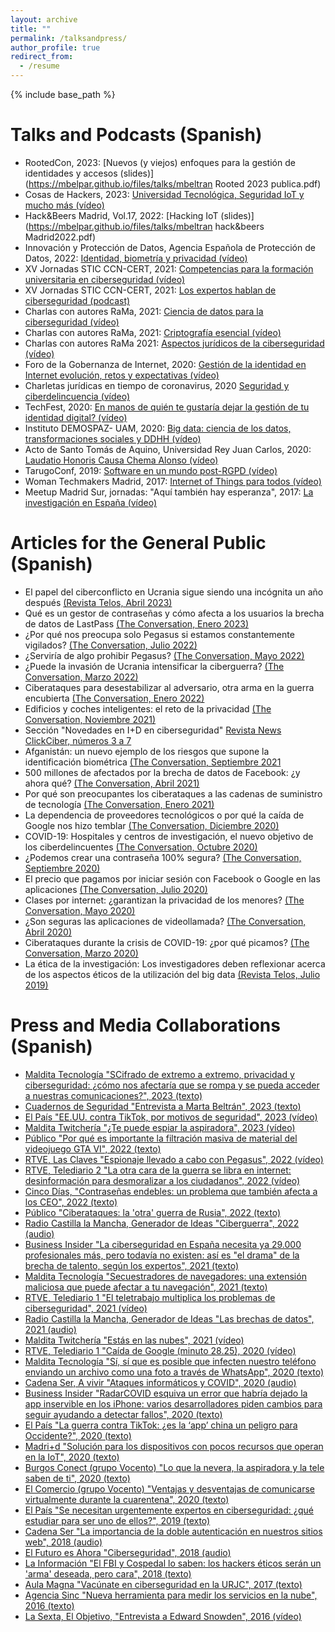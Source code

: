 ```yaml
---
layout: archive
title: ""
permalink: /talksandpress/
author_profile: true
redirect_from:
  - /resume
---
```


{% include base_path %}

Talks and Podcasts (Spanish)
======
- RootedCon, 2023: [Nuevos (y viejos) enfoques para la gestión de identidades y accesos (slides)](https://mbelpar.github.io/files/talks/mbeltran Rooted 2023 publica.pdf)
- Cosas de Hackers, 2023: [Universidad Tecnológica, Seguridad IoT y mucho más (vídeo)](https://www.youtube.com/watch?v=-VKP93MvxfA&t=1218s)
- Hack&Beers Madrid, Vol.17, 2022: [Hacking IoT (slides)](https://mbelpar.github.io/files/talks/mbeltran hack&beers Madrid2022.pdf)
- Innovación y Protección de Datos, Agencia Española de Protección de Datos, 2022: [Identidad, biometría y privacidad (vídeo)](https://www.youtube.com/watch?v=SQPZTem5um4&t=1010s)
- XV Jornadas STIC CCN-CERT, 2021: [Competencias para la formación universitaria en ciberseguridad (vídeo)](https://www.youtube.com/watch?v=mUwwpk_OsMY&list=PLIZWmGs0YDodIdpuubVCF_ivsNrd-VmmT&index=21)
- XV Jornadas STIC CCN-CERT, 2021: [Los expertos hablan de ciberseguridad (podcast)](https://www.youtube.com/watch?v=kjm_nn-fRD0&t=13s)
- Charlas con autores RaMa, 2021: [Ciencia de datos para la ciberseguridad (vídeo)](https://www.youtube.com/watch?v=FV0qG-asz-U&list=PL22MZPfNsT7GHJxPczjsfrs1UkWMymBtI&index=2)
- Charlas con autores RaMa, 2021: [Criptografía esencial (vídeo)](https://www.youtube.com/watch?v=3gW3-PXoWXo&list=PL22MZPfNsT7GHJxPczjsfrs1UkWMymBtI&index=3)
- Charlas con autores RaMa 2021: [Aspectos jurídicos de la ciberseguridad (vídeo)](https://www.youtube.com/watch?v=e9tDS7TNPFg&list=PL22MZPfNsT7GHJxPczjsfrs1UkWMymBtI&index=1)
- Foro de la Gobernanza de Internet, 2020: [Gestión de la identidad en Internet evolución, retos y expectativas (vídeo)](https://www.youtube.com/watch?v=Dhiiqm578CE&list=PLPF_vM881AyuKPzPnfOQ2VhcyVhGhZWhB)
- Charletas jurídicas en tiempo de coronavirus, 2020 [Seguridad y ciberdelincuencia (vídeo)](https://www.youtube.com/watch?v=JedNZ7Ji3Ms&t=12s)
- TechFest, 2020: [En manos de quién te gustaría dejar la gestión de tu identidad digital? (vídeo)](https://www.youtube.com/watch?v=wkmT-mHgV2Q)
- Instituto DEMOSPAZ- UAM, 2020: [Big data: ciencia de los datos, transformaciones sociales y DDHH (vídeo)](https://www.youtube.com/watch?v=uAT4eEny1io&t=961s)
- Acto de Santo Tomás de Aquino, Universidad Rey Juan Carlos, 2020: [Laudatio Honoris Causa Chema Alonso (vídeo)](https://tv.urjc.es/video/5e303819d68b1477738b4fb5)
- TarugoConf, 2019: [Software en un mundo post-RGPD (vídeo)](https://vimeo.com/401845152)
- Woman Techmakers Madrid, 2017: [Internet of Things para todos (vídeo)](https://www.youtube.com/watch?v=Fo1N9gD2qy0&t=2073s) 
- Meetup Madrid Sur, jornadas: "Aquí también hay esperanza", 2017: [La investigación en España (vídeo)](https://www.youtube.com/results?search_query=marta+beltran)


Articles for the General Public (Spanish)
======
- El papel del ciberconflicto en Ucrania sigue siendo una incógnita un año después [(Revista Telos, Abril 2023)](https://telos.fundaciontelefonica.com/el-papel-del-ciberconflicto-en-ucrania-sigue-siendo-una-incognita-un-ano-despues/)
- Qué es un gestor de contraseñas y cómo afecta a los usuarios la brecha de datos de LastPass [(The Conversation, Enero 2023)](https://theconversation.com/que-es-un-gestor-de-contrasenas-y-como-afecta-a-los-usuarios-la-brecha-de-datos-de-lastpass-197582)
- ¿Por qué nos preocupa solo Pegasus si estamos constantemente vigilados? [(The Conversation, Julio 2022)](https://theconversation.com/por-que-nos-preocupa-solo-pegasus-si-estamos-constantemente-vigilados-184872)
- ¿Serviría de algo prohibir Pegasus? [(The Conversation, Mayo 2022)](https://theconversation.com/serviria-de-algo-prohibir-pegasus-182381)
- ¿Puede la invasión de Ucrania intensificar la ciberguerra? [(The Conversation, Marzo 2022)](https://theconversation.com/puede-la-invasion-de-ucrania-intensificar-la-ciberguerra-178366)
- Ciberataques para desestabilizar al adversario, otra arma en la guerra encubierta [(The Conversation, Enero 2022)](https://theconversation.com/ciberataques-para-desestabilizar-al-adversario-otra-arma-en-la-guerra-encubierta-176858)
- Edificios y coches inteligentes: el reto de la privacidad [(The Conversation, Noviembre 2021)](https://theconversation.com/edificios-y-coches-inteligentes-el-reto-de-la-privacidad-172529)
- Sección "Novedades en I+D en ciberseguridad" [Revista News ClickCiber, números 3 a 7](https://clickciber.com/descargas/revista)
- Afganistán: un nuevo ejemplo de los riesgos que supone la identificación biométrica [(The Conversation, Septiembre 2021](https://theconversation.com/afganistan-un-nuevo-ejemplo-de-los-riesgos-que-supone-la-identificacion-biometrica-167562)
- 500 millones de afectados por la brecha de datos de Facebook: ¿y ahora qué? [(The Conversation, Abril 2021)](https://theconversation.com/500-millones-de-afectados-por-la-brecha-de-datos-de-facebook-y-ahora-que-158496)
- Por qué son preocupantes los ciberataques a las cadenas de suministro de tecnología [(The Conversation, Enero 2021)](https://theconversation.com/por-que-son-preocupantes-los-ciberataques-a-las-cadenas-de-suministro-de-tecnologia-153692)
- La dependencia de proveedores tecnológicos o por qué la caída de Google nos hizo temblar [(The Conversation, Diciembre 2020)](https://theconversation.com/la-dependencia-de-proveedores-tecnologicos-o-por-que-la-caida-de-google-nos-hizo-temblar-152142)
- COVID-19: Hospitales y centros de investigación, el nuevo objetivo de los ciberdelincuentes [(The Conversation, Octubre 2020)](https://theconversation.com/covid-19-hospitales-y-centros-de-investigacion-el-nuevo-objetivo-de-los-ciberdelincuentes-147772)
- ¿Podemos crear una contraseña 100% segura? [(The Conversation, Septiembre 2020)](https://theconversation.com/podemos-crear-una-contrasena-100-segura-146944)
- El precio que pagamos por iniciar sesión con Facebook o Google en las aplicaciones [(The Conversation, Julio 2020)](https://theconversation.com/el-precio-que-pagamos-por-iniciar-sesion-con-facebook-o-google-en-las-aplicaciones-141851)
- Clases por internet: ¿garantizan la privacidad de los menores? [(The Conversation, Mayo 2020)](https://theconversation.com/clases-por-internet-garantizan-la-privacidad-de-los-menores-138040)
- ¿Son seguras las aplicaciones de videollamada? [(The Conversation, Abril 2020)](https://theconversation.com/son-seguras-las-aplicaciones-de-videollamada-135864)
- Ciberataques durante la crisis de COVID-19: ¿por qué picamos? [(The Conversation, Marzo 2020)](https://theconversation.com/ciberataques-durante-la-crisis-de-covid-19-por-que-picamos-134814)
- La ética de la investigación: Los investigadores deben reflexionar acerca de los aspectos éticos de la utilización 
del big data [(Revista Telos, Julio 2019)](https://telos.fundaciontelefonica.com/telos-111-regulacion-marta-beltran-la-etica-de-la-investigacion-tratamiento-masivo-datos/)

Press and Media Collaborations (Spanish)
======
- [Maldita Tecnología "SCifrado de extremo a extremo, privacidad y ciberseguridad: ¿cómo nos afectaría que se rompa y se pueda acceder a nuestras comunicaciones?", 2023 (texto)](https://maldita.es/malditatecnologia/20230601/cifrado-extremo-extremo-consecuencias-privacidad-ciberseguridad/)
- [Cuadernos de Seguridad "Entrevista a Marta Beltrán", 2023 (texto)](https://cuadernosdeseguridad.com/2023/05/entrevista-marta-beltran-pardo/)
- [El País "EE.UU. contra TikTok, por motivos de seguridad", 2023 (vídeo)](https://www.youtube.com/watch?v=KiIN1nSPp8U)
- [Maldita Twitchería "¿Te puede espiar la aspiradora", 2023 (vídeo)](https://www.youtube.com/watch?v=XBtIOs1PyPg)
- [Público "Por qué es importante la filtración masiva de material del videojuego GTA VI", 2022 (texto)](https://www.publico.es/culturas/importante-filtracion-masiva-material-videojuego-gta-vi.html)
- [RTVE, Las Claves "Espionaje llevado a cabo con Pegasus", 2022 (vídeo)](https://www.rtve.es/play/videos/las-claves-del-siglo-xxi/programa-15/6530349/)
- [RTVE, Telediario 2 "La otra cara de la guerra se libra en internet: desinformación para desmoralizar a los ciudadanos", 2022 (vídeo)](https://www.rtve.es/play/videos/telediario-2/la-otra-cara-de-la-guerra-se-libra-en-internet-desinformacion-para-desmoralizar-a-los-ciudadanos/6393207/)
- [Cinco Días, "Contraseñas endebles: un problema que también afecta a los CEO", 2022 (texto)](https://cincodias.elpais.com/cincodias/2022/05/24/companias/1653402815_384606.html)
- [Público "Ciberataques: la 'otra' guerra de Rusia", 2022 (texto)](https://www.publico.es/internacional/ciberataques-guerra-rusia.html)
- [Radio Castilla la Mancha, Generador de Ideas "Ciberguerra", 2022 (audio)](https://www.youtube.com/watch?v=9DwMVPCRhy4)
- [Business Insider "La ciberseguridad en España necesita ya 29.000 profesionales más, pero todavía no existen: así es "el drama" de la brecha de talento, según los expertos", 2021 (texto)](https://www.businessinsider.es/espana-necesita-30000-trabajadores-ciberseguridad-835315)
- [Maldita Tecnología "Secuestradores de navegadores: una extensión maliciosa que puede afectar a tu navegación", 2021 (texto)](https://maldita.es/malditatecnologia/20211112/secuestradores-navegadores/)
- [RTVE, Telediario 1 "El teletrabajo multiplica los problemas de ciberseguridad", 2021 (vídeo)](https://www.rtve.es/play/videos/telediario/teletrabajo-multiplica-problemas-seguridad/5775163/)
- [Radio Castilla la Mancha, Generador de Ideas "Las brechas de datos", 2021 (audio)](https://www.youtube.com/watch?v=CivaMmvmnIg)
- [Maldita Twitchería "Estás en las nubes", 2021 (vídeo)](https://www.youtube.com/watch?v=7Vuug6guEDk)
- [RTVE, Telediario 1 "Caída de Google (minuto 28.25), 2020 (vídeo)](https://www.rtve.es/play/videos/telediario/15-horas-28-12-20/5747566/)
- [Maldita Tecnología "Sí, sí que es posible que infecten nuestro teléfono enviando un archivo como una foto a través de WhatsApp", 2020 (texto)](https://maldita.es/malditatecnologia/20201029/si-es-posible-infectar-telefono-enviando-archivo-foto-whatsapp//)
- [Cadena Ser, A vivir "Ataques informáticos y COVID", 2020 (audio)](https://play.cadenaser.com/audio/1603017430_577304/)
- [Business Insider "RadarCOVID esquiva un error que habría dejado la app inservible en los iPhone: varios desarrolladores piden cambios para seguir ayudando a detectar fallos", 2020 (texto)](https://www.businessinsider.es/radarcovid-esquiva-error-fatal-app-gracias-voluntarios-718679)	
- [El País "La guerra contra TikTok: ¿es la ‘app’ china un peligro para Occidente?", 2020 (texto)](https://elpais.com/tecnologia/2020-08-02/la-guerra-contra-tiktok-es-la-app-un-peligro-para-occidente.html)
- [Madri+d "Solución para los dispositivos con pocos recursos que operan en la IoT", 2020 (texto)](https://www.madrimasd.org/notiweb/noticias/solucion-los-dispositivos-pocos-recursos-que-operan-en-iot)
- [Burgos Conect (grupo Vocento) "Lo que la nevera, la aspiradora y la tele saben de ti", 2020 (texto)](https://www.burgosconecta.es/vivir/electrodomesticos-espias-informacion-personal-20200215121410-ntrc.html)
- [El Comercio (grupo Vocento) "Ventajas y desventajas de comunicarse virtualmente durante la cuarentena", 2020 (texto)](https://www.elcomercio.es/vivir/tecnologia/ventajas-desventajas-comunicarse-virtualmente-cuarentena-20200324143557-ntrc.html)
- [El País "Se necesitan urgentemente expertos en ciberseguridad: ¿qué estudiar para ser uno de ellos?", 2019 (texto)](https://elpais.com/economia/2019/01/14/actualidad/1547486152_048652.html)
- [Cadena Ser "La importancia de la doble autenticación en nuestros sitios web", 2018 (audio)](https://cadenaser.com/emisora/2018/01/18/ser_madrid_sur/1516278302_775188.html)
- [El Futuro es Ahora "Ciberseguridad", 2018 (audio)](https://www.youtube.com/watch?v=86ZnbG9FE7M)
- [La Información "El FBI y Cospedal lo saben: los hackers éticos serán un 'arma' deseada, pero cara", 2018 (texto)](https://www.lainformacion.com/espana/el-fbi-y-cospedal-lo-saben-los-hackers-eticos-seran-un-arma-deseada-pero-cara/6343729/)
- [Aula Magna "Vacúnate en ciberseguridad en la URJC", 2017 (texto)](https://www.aulamagna.com.es/vacunate-ciberseguridad-la-urjc/)
- [Agencia Sinc "Nueva herramienta para medir los servicios en la nube", 2016 (texto)](https://www.agenciasinc.es/Noticias/Nueva-herramienta-para-medir-los-servicios-en-la-nube)
- [La Sexta, El Objetivo, "Entrevista a Edward Snowden", 2016 (vídeo)](https://www.lasexta.com/programas/el-objetivo/noticias/entrevista-completa-edward-snowden-objetivo-version-extendida_20160313572398a04beb28d446ffed10.html)
